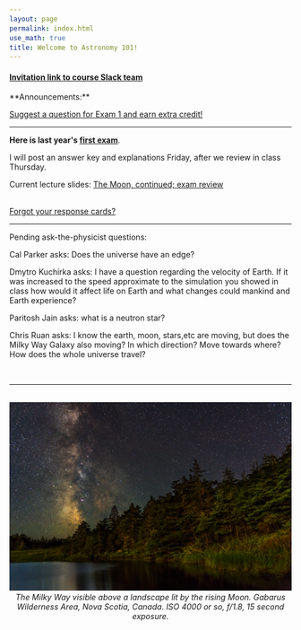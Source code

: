 ```yaml
---
layout: page 
permalink: index.html
use_math: true
title: Welcome to Astronomy 101! 
---
```


<h4>
<a href="https://join.slack.com/t/suphysics/shared_invite/enQtNzI2MzU4NzU5NDI2LWMxZWE2MmYzMjVmZGMzZWU5ZDk5OWFkYjMyMmI5ZGIyZDBkMDZiMjFmY2YzYWY1Y2U5ODY3ZDNlNDhmMDczMzk">Invitation link to course Slack team</a>
</h4>
**Announcements:**

<a href="https://docs.google.com/forms/d/1rpQp2BBb1eWjyAl5x1-IiyVTdGMRIL0PO2O0tI2JvXE/">Suggest a question for Exam 1 and earn extra credit!</a>

---

<b>Here is last year's <a href="exam1.pdf">first exam</a></b>.




I will post an answer key and explanations Friday, after we review in class Thursday.

Current lecture slides: <a href="slides/lecture8/lecture8.pdf">The Moon, continued; exam review</a><br><br> 

[Forgot your response cards?](cards.html)

---

Pending ask-the-physicist questions:

Cal Parker asks: Does the universe have an edge?

Dmytro Kuchirka asks: I have a question regarding the velocity of Earth. If it was increased to the speed approximate to the simulation you showed in class how would it affect life on Earth and what changes could mankind and Earth experience?

Paritosh Jain asks: what is a neutron star?

Chris Ruan asks:  I know the earth, moon, stars,etc are moving, but does the Milky Way Galaxy also moving? In which direction? Move towards where? How does the whole universe travel?

<br>

---

<br>

<center> <img src="darkened-milky-way.jpg">
<br>
<em>The Milky Way visible above a landscape lit by the rising Moon. Gabarus Wilderness Area, Nova Scotia, Canada. ISO 4000 or so, f/1.8, 15 second exposure.</em> 
